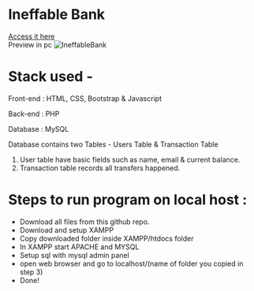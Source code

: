 # Ineffable Bank
[Access it here](https://ineffable14.000webhostapp.com/)  
Preview in pc
![IneffableBank](https://user-images.githubusercontent.com/87379681/125481531-f18f8032-b2fe-4a68-b4ae-9d3bb63d2cf5.png)
# Stack used -

Front-end : HTML, CSS, Bootstrap & Javascript

Back-end : PHP

Database : MySQL

Database contains two Tables - Users Table & Transaction Table

   1) User table have basic fields such as name, email & current balance.
   2) Transaction table records all transfers happened.


# Steps to run program on local host :

* Download all files from this github repo.
* Download and setup XAMPP
* Copy downloaded folder inside XAMPP/htdocs folder
* In XAMPP start APACHE and MYSQL
* Setup sql with mysql admin panel
* open web browser and go to localhost/(name of folder you copied in step 3)
* Done!
